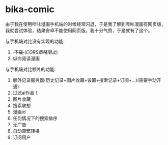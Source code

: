# bika-comic

由于我在使用哔咔漫画手机端的时候经常闪退，于是我了解到哔咔漫画有网页版，我就尝试体验，结果安卓不能使用网页版。我十分气愤，于是就有了这个。

与手机端对比没有实现的功能:
1. <del>&nbsp;下载&nbsp;</del>(_CORS策略阻止_)
3. 纵向阅读漫画

与手机端对比额外的功能:
1. 额外记录服务器(历史记录+图片收藏+设置+搜索记录+订阅+...)(需要手动开通)
2. 过滤ai作品！
3. 图片收藏
4. 搜索联想
5. 漫画id
6. 任何情况下的搜索排序
7. 无广告
8. 自动简繁转换
9. 订阅用户